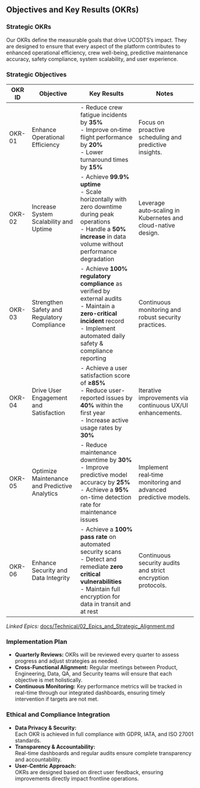 ## Objectives and Key Results (OKRs)

### Strategic OKRs
Our OKRs define the measurable goals that drive UCODTS’s impact. They are designed to ensure that every aspect of the platform contributes to enhanced operational efficiency, crew well-being, predictive maintenance accuracy, safety compliance, system scalability, and user experience.

### Strategic Objectives

| OKR ID  | Objective                                                                 | Key Results                                                                                                                | Notes                                                  |
|---------|---------------------------------------------------------------------------|----------------------------------------------------------------------------------------------------------------------------|--------------------------------------------------------|
| OKR-01  | Enhance Operational Efficiency                                            | - Reduce crew fatigue incidents by **35%**<br>- Improve on‑time flight performance by **20%**<br>- Lower turnaround times by **15%**  | Focus on proactive scheduling and predictive insights. |
| OKR-02  | Increase System Scalability and Uptime                                    | - Achieve **99.9% uptime**<br>- Scale horizontally with zero downtime during peak operations<br>- Handle a **50% increase** in data volume without performance degradation  | Leverage auto‑scaling in Kubernetes and cloud-native design.  |
| OKR-03  | Strengthen Safety and Regulatory Compliance                               | - Achieve **100% regulatory compliance** as verified by external audits<br>- Maintain a **zero-critical incident** record<br>- Implement automated daily safety & compliance reporting  | Continuous monitoring and robust security practices.   |
| OKR-04  | Drive User Engagement and Satisfaction                                    | - Achieve a user satisfaction score of **≥85%**<br>- Reduce user-reported issues by **40%** within the first year<br>- Increase active usage rates by **30%** | Iterative improvements via continuous UX/UI enhancements.  |
| OKR-05  | Optimize Maintenance and Predictive Analytics                             | - Reduce maintenance downtime by **30%**<br>- Improve predictive model accuracy by **25%**<br>- Achieve a **95%** on-time detection rate for maintenance issues  | Implement real‑time monitoring and advanced predictive models.  |
| OKR-06  | Enhance Security and Data Integrity                                       | - Achieve a **100% pass rate** on automated security scans<br>- Detect and remediate **zero critical vulnerabilities**<br>- Maintain full encryption for data in transit and at rest  | Continuous security audits and strict encryption protocols.  |

*Linked Epics:* [docs/Technical/02_Epics_and_Strategic_Alignment.md](https://github.com/suprachakra/Unified-Crew-Operations-Digital-Twin-System-UCODTS-/blob/main/docs/Technical/02_Epics_and_Strategic_Alignment.md)

### Implementation Plan
- **Quarterly Reviews:** OKRs will be reviewed every quarter to assess progress and adjust strategies as needed.
- **Cross‑Functional Alignment:** Regular meetings between Product, Engineering, Data, QA, and Security teams will ensure that each objective is met holistically.
- **Continuous Monitoring:** Key performance metrics will be tracked in real-time through our integrated dashboards, ensuring timely intervention if targets are not met.

### Ethical and Compliance Integration
- **Data Privacy & Security:**  
  Each OKR is achieved in full compliance with GDPR, IATA, and ISO 27001 standards.
- **Transparency & Accountability:**  
  Real-time dashboards and regular audits ensure complete transparency and accountability.
- **User-Centric Approach:**  
  OKRs are designed based on direct user feedback, ensuring improvements directly impact frontline operations.
